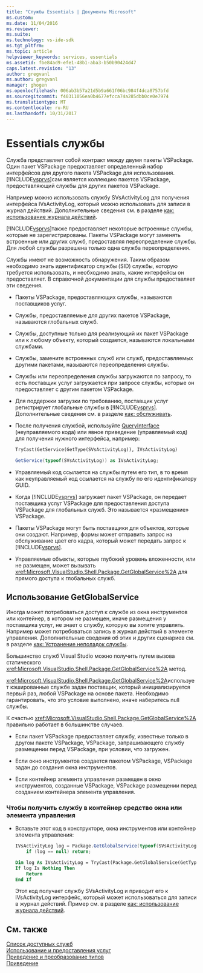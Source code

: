 ```yaml
---
title: "Службы Essentials | Документы Microsoft"
ms.custom: 
ms.date: 11/04/2016
ms.reviewer: 
ms.suite: 
ms.technology: vs-ide-sdk
ms.tgt_pltfrm: 
ms.topic: article
helpviewer_keywords: services, essentials
ms.assetid: fbe84ad9-efe1-48b1-aba3-b50b90424d47
caps.latest.revision: "13"
author: gregvanl
ms.author: gregvanl
manager: ghogen
ms.openlocfilehash: 006ab3b57a21d5b9a661f06bc984f4dca8757bfd
ms.sourcegitcommit: f40311056ea0b4677efcca74a285dbb0ce0e7974
ms.translationtype: MT
ms.contentlocale: ru-RU
ms.lasthandoff: 10/31/2017
---
```

# <a name="service-essentials"></a>Essentials службы
Служба представляет собой контракт между двумя пакеты VSPackage. Один пакет VSPackage предоставляет определенный набор интерфейсов для другого пакета VSPackage для использования. [!INCLUDE[vsprvs](../../code-quality/includes/vsprvs_md.md)]сам является коллекцию пакетов VSPackage, предоставляющий службы для других пакетов VSPackage.  
  
 Например можно использовать службу SVsActivityLog для получения интерфейса IVsActivityLog, который можно использовать для записи в журнал действий. Дополнительные сведения см. в разделе [как: использование журнала действий](../../extensibility/how-to-use-the-activity-log.md).  
  
 [!INCLUDE[vsprvs](../../code-quality/includes/vsprvs_md.md)]также предоставляет некоторые встроенные службы, которые не зарегистрированы. Пакеты VSPackage могут заменять встроенные или других служб, предоставляя переопределение службы. Для любой службы разрешена только одна служба переопределения.  
  
 Службы имеют не возможность обнаружения. Таким образом необходимо знать идентификатор службы (SID) службы, которую требуется использовать, и необходимо знать, какие интерфейсы он предоставляет. В справочной документации для службы предоставляет эти сведения.  
  
-   Пакеты VSPackage, предоставляющих службы, называются поставщиков услуг.  
  
-   Службы, предоставляемые для других пакетов VSPackage, называются глобальных служб.  
  
-   Службы, доступные только для реализующий их пакет VSPackage или к любому объекту, который создается, называются локальными службами.  
  
-   Службы, замените встроенных служб или служб, предоставляемых другими пакетами, называются переопределения службы.  
  
-   Службы или переопределения службы загружаются по запросу, то есть поставщик услуг загружается при запросе службы, которые он предоставляет с другим пакетом VSPackage.  
  
-   Для поддержки загрузки по требованию, поставщик услуг регистрирует глобальные службы в [!INCLUDE[vsprvs](../../code-quality/includes/vsprvs_md.md)]. Дополнительные сведения см. в разделе [как: обслуживать](../../extensibility/how-to-provide-a-service.md).  
  
-   После получения службой, используйте [QueryInterface](/cpp/atl/queryinterface) (неуправляемого кода) или явное приведение (управляемый код) для получения нужного интерфейса, например:  
  
    ```vb  
    TryCast(GetService(GetType(SVsActivityLog)), IVsActivityLog)  
    ```  
  
    ```csharp  
    GetService(typeof(SVsActivityLog)) as IVsActivityLog;  
    ```  
  
-   Управляемый код ссылается на службы путем его тип, в то время как неуправляемый код ссылается на службу по его идентификатору GUID.  
  
-   Когда [!INCLUDE[vsprvs](../../code-quality/includes/vsprvs_md.md)] загружает пакет VSPackage, он передает поставщика услуг VSPackage для предоставления доступа VSPackage для глобальных служб. Это называется «размещение» VSPackage.  
  
-   Пакеты VSPackage могут быть поставщики для объектов, которые они создают. Например, формы может отправить запрос на обслуживание цвет его кадра, который может передать запрос к [!INCLUDE[vsprvs](../../code-quality/includes/vsprvs_md.md)].  
  
-   Управляемые объекты, которые глубокий уровень вложенности, или не размещен, может вызывать <xref:Microsoft.VisualStudio.Shell.Package.GetGlobalService%2A> для прямого доступа к глобальных служб.   
  
<a name="how-to-use-getglobalservice"></a>  
  
## <a name="use-getglobalservice"></a>Использование GetGlobalService  
  
Иногда может потребоваться доступ к службе из окна инструментов или контейнер, в котором не размещен, иначе размещения у поставщика услуг, не знает о службу, которую вы хотите управлять. Например может потребоваться запись в журнал действий в элементе управления. Дополнительные сведения об этих и других сценариев см. в разделе [как: Устранение неполадок службы](../../extensibility/how-to-troubleshoot-services.md).  
  
Большинство служб Visual Studio можно получить путем вызова статического <xref:Microsoft.VisualStudio.Shell.Package.GetGlobalService%2A> метод.  
  
<xref:Microsoft.VisualStudio.Shell.Package.GetGlobalService%2A>использует кэшированные службе задан поставщик, который инициализируется первый раз, любой VSPackage на основе пакета. Необходимо гарантировать, что это условие выполнено, иначе наберитесь null службы.  
  
К счастью <xref:Microsoft.VisualStudio.Shell.Package.GetGlobalService%2A> правильно работает в большинстве случаев.  
  
-   Если пакет VSPackage предоставляет службу, известные только в другом пакете VSPackage, VSPackage, запрашивающего службу размещении перед VSPackage, при условии, что загружен.  
  
-   Если окно инструментов создается пакетом VSPackage, VSPackage задан до создания окна инструментов.  
  
-   Если контейнер элемента управления размещен в окно инструментов, созданные VSPackage, VSPackage размещении перед созданием контейнера элемента управления.  
  
### <a name="to-get-a-service-from-within-a-tool-window-or-control-container"></a>Чтобы получить службу в контейнер средство окна или элемента управления  
  
-   Вставьте этот код в конструкторе, окна инструментов или контейнер элемента управления:  
  
    ```csharp  
    IVsActivityLog log = Package.GetGlobalService(typeof(SVsActivityLog)) as IVsActivityLog;
        if (log == null) return;
    ```  
    ```vb  
    Dim log As IVsActivityLog = TryCast(Package.GetGlobalService(GetType(SVsActivityLog)), IVsActivityLog)
    If log Is Nothing Then
        Return
    End If
    ```  
    
    Этот код получает службу SVsActivityLog и приводит его к IVsActivityLog интерфейс, который может использоваться для записи в журнал действий. Пример см. в разделе [как: использование журнала действий](../../extensibility/how-to-use-the-activity-log.md).  
  
## <a name="see-also"></a>См. также  
 [Список доступных служб](../../extensibility/internals/list-of-available-services.md)   
 [Использование и предоставления услуг](../../extensibility/using-and-providing-services.md)   
 [Приведение и преобразование типов](/dotnet/csharp/programming-guide/types/casting-and-type-conversions)   
 [Приведение](/cpp/cpp/casting)